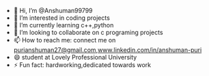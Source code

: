 - 👋 Hi, I’m @Anshuman99799
- 👀 I’m interested in coding projects
- 🌱 I’m currently learning c++,python 
- 💞️ I’m looking to collaborate on c programing projects
- 📫 How to reach me: connect me on purianshuman27@gmail.com,www.linkedin.com/in/anshuman-puri
- 😄 student at Lovely Professional University
- ⚡ Fun fact: hardworking,dedicated towards work

<!---
Anshuman99799/Anshuman99799 is a ✨ special ✨ repository because its `README.md` (this file) appears on your GitHub profile.
You can click the Preview link to take a look at your changes.
--->

